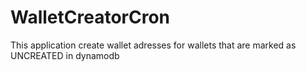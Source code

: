 # WalletCreatorCron
This application create wallet adresses for wallets that are marked as UNCREATED in dynamodb
